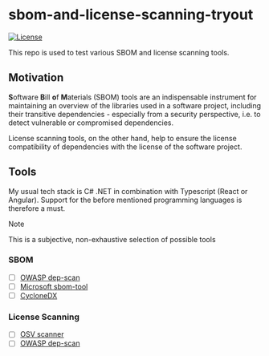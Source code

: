 # sbom-and-license-scanning-tryout

[![License](https://img.shields.io/badge/license-Apache%20License%202.0-blue.svg)](https://github.com/rufer7/sbom-and-license-scanning-tryout/blob/main/LICENSE)

This repo is used to test various SBOM and license scanning tools.

## Motivation

**S**oftware **B**ill **o**f **M**aterials (SBOM) tools are an indispensable instrument for maintaining an overview of the libraries used in a software project, including their transitive dependencies - especially from a security perspective, i.e. to detect vulnerable or compromised dependencies.

License scanning tools, on the other hand, help to ensure the license compatibility of dependencies with the license of the software project.

## Tools

My usual tech stack is C# .NET in combination with Typescript (React or Angular). Support for the before mentioned programming languages is therefore a must.

> [!NOTE]  
> This is a subjective, non-exhaustive selection of possible tools

### SBOM

- [ ] [OWASP dep-scan](https://owasp.org/www-project-dep-scan/)
- [ ] [Microsoft sbom-tool](https://github.com/microsoft/sbom-tool)
- [ ] [CycloneDX](https://cyclonedx.org/)

### License Scanning

- [ ] [OSV scanner](https://google.github.io/osv-scanner/experimental/license-scanning/)
- [ ] [OWASP dep-scan](https://owasp.org/www-project-dep-scan/) 
